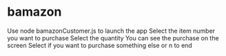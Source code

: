 # bamazon
Use node bamazonCustomer.js to launch the app
Select the item number you want to purchase
Select the quantity
You can see the purchase on the screen
Select if you want to purchase something else or n to end
